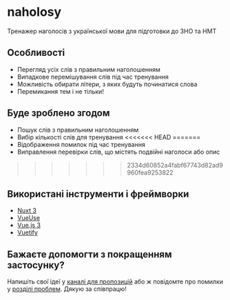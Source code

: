 # naholosy
Тренажер наголосів з української мови для підготовки до ЗНО та НМТ

## Особливості
- Перегляд усіх слів з правильним наголошенням
- Випадкове перемішування слів під час тренування
- Можливість обирати літери, з яких будуть починатися слова
- Перемикання тем і не тільки!

## Буде зроблено згодом
- Пошук слів з правильним наголошенням
- Вибір кількості слів для тренування
<<<<<<< HEAD
=======
- Відображення помилок під час тренування
- Виправлення перевірки слів, що містять подвійні наголоси або опис
>>>>>>> 2334d60852a4fabf67743d82ad9960fea9253822

## Використані інструменти і фреймворки
- [Nuxt 3](https://nuxt.com/)
- [VueUse](https://vueuse.org/)
- [Vue.js 3](https://vuejs.org/)
- [Vuetify](https://vuetifyjs.com/)

## Бажаєте допомогти з покращенням застосунку?
Напишіть свої ідеї у [каналі для пропозицій](https://github.com/linvisn/naholosy/discussions/categories/%D0%BF%D1%80%D0%BE%D0%BF%D0%BE%D0%B7%D0%B8%D1%86%D1%96%D1%97) або ж повідомте про помилки у [розділі проблем](https://github.com/linvisn/naholosy/issues). Дякую за співпрацю!